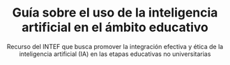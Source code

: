 ---
title: Guía sobre el uso de la inteligencia artificial en el ámbito educativo
subtitle: Recurso del INTEF que busca promover la integración efectiva y ética de la inteligencia artificial (IA) en las etapas educativas no universitarias
summary: "Recurso del INTEF que busca promover la integración efectiva y ética de la inteligencia artificial (IA) en las etapas educativas no universitarias."
tags:
- IA
categories:
weight: 40

image:
  preview_only: true

build:
  render: never

# Optional external URL for project (replaces project detail page).
external_link: "https://intef.es/Noticias/guia-sobre-el-uso-de-la-inteligencia-artificial-en-el-ambito-educativo/"
---
